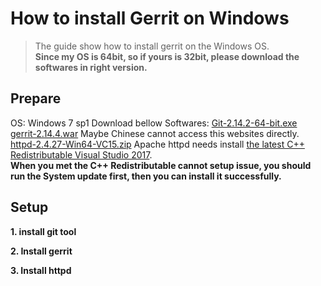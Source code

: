# How to install Gerrit on Windows
>The guide show how to install gerrit on the Windows OS.  
>**Since my OS is 64bit, so if yours is 32bit, please download the softwares in right version.**

## Prepare
OS: Windows 7 sp1
Download bellow Softwares:
[Git-2.14.2-64-bit.exe](https://git-scm.com/downloads)
[gerrit-2.14.4.war](https://gerritcodereview.com/releases/2.14.md) Maybe Chinese cannot access this websites directly.  
[httpd-2.4.27-Win64-VC15.zip](https://www.apachelounge.com/download/VC15/binaries/httpd-2.4.27-Win64-VC15.zip) Apache httpd needs install [the latest C++ Redistributable Visual Studio 2017](https://go.microsoft.com/fwlink/?LinkId=746572).  
**When you met the C++ Redistributable cannot setup issue, you should run the System update first, then you can install it successfully.**  

## Setup  
**1. install git tool**
  
**2. Install gerrit**  

**3. Install httpd**


